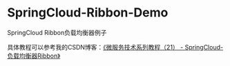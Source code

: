 # SpringCloud-Ribbon-Demo

SpringCloud Ribbon负载均衡器例子



具体教程可以参考我的CSDN博客：[《微服务技术系列教程（21） - SpringCloud- 负载均衡器Ribbon》](https://blog.csdn.net/qq_20042935/article/details/103327014)
